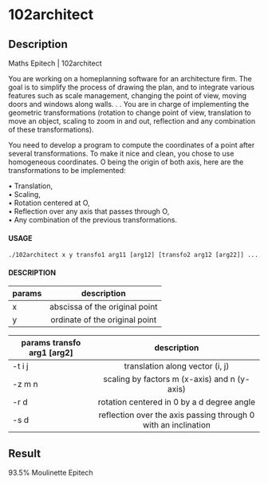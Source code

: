 # 102architect

## Description
Maths Epitech | 102architect

You are working on a homeplanning software for an architecture firm. The goal is to simplify the process of
drawing the plan, and to integrate various features such as scale management, changing the point of view,
moving doors and windows along walls. . . You are in charge of implementing the geometric transformations (rotation to change point of view, translation to move an object, scaling to zoom in and out, reflection
and any combination of these transformations).

You need to develop a program to compute the coordinates of a point after several transformations. To
make it nice and clean, you chose to use homogeneous coordinates. O being the origin of both axis, here
are the transformations to be implemented:

• Translation,  
• Scaling,  
• Rotation centered at O,  
• Reflection over any axis that passes through O,  
• Any combination of the previous transformations.  

#### USAGE  
    ./102architect x y transfo1 arg11 [arg12] [transfo2 arg12 [arg22]] ...

#### DESCRIPTION
| params | description                                         |
| ------ |:---------------------------------------------------:|
| x      | abscissa of the original point                      |
| y      | ordinate of the original point                      |

| params transfo arg1 [arg2] | description                                                      |
| -------------------------- |:----------------------------------------------------------------:|
|    -t i j                  |  translation along vector (i, j)                                 |
|    -z m n                  |  scaling by factors m (x-axis) and n (y-axis)                    |
|    -r d                    |  rotation centered in 0 by a d degree angle                      |
|    -s d                    |  reflection over the axis passing through 0 with an inclination  |

## Result
93.5% Moulinette Epitech
